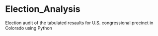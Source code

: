 # Election_Analysis
Election audit of the tabulated resaults for U.S. congressional precinct in Colorado using Python
